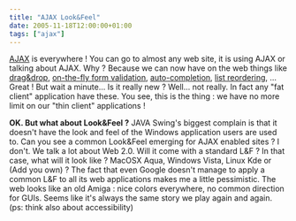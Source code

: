 ```yaml
---
title: "AJAX Look&Feel"
date: 2005-11-18T12:00:00+01:00
tags: ["ajax"]
---
```


<a href="http://en.wikipedia.org/wiki/AJAX">AJAX</a> is everywhere ! You can go to almost any web site, it is using AJAX or talking about AJAX. Why ? Because we can now have on the web things like <a href="http://script.aculo.us/demos/shop">drag&drop</a>, <a href="http://script.aculo.us/">on-the-fly form validation</a>, <a href="http://script.aculo.us/demos/ajax/autocompleter_customized">auto-completion</a>, <a href="http://script.aculo.us/demos/ajax/sortable_elements">list reordering</a>, ... Great ! But wait a minute... Is it really new ? Well... not really. In fact any "fat client" application have these. You see, this is the thing : we have no more limit on our "thin client" applications !

<strong>OK. But what about Look&Feel ?</strong> JAVA Swing's biggest complain is that it doesn't have the look and feel of the Windows application users are used to. Can you see a common Look&Feel emerging for AJAX enabled sites ? I don't. We talk a lot about Web 2.0. Will it come with a standard L&F ? In that case, what will it look like ? MacOSX Aqua, Windows Vista, Linux Kde or (Add you own) ? The fact that even Google doesn't manage to apply a common L&F to all its web applications makes me a little pessimistic. The web looks like an old Amiga : nice colors everywhere, no common direction for GUIs. Seems like it's always the same story we play again and again. (ps: think also about accessibility)
